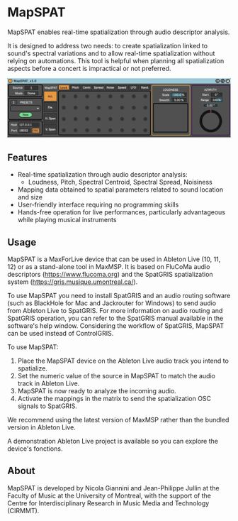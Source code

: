 # MapSPAT

MapSPAT enables real-time spatialization through audio descriptor analysis. 

It is designed to address two needs: to create spatialization linked to sound's spectral variations and to allow real-time spatialization without relying on automations. This tool is helpful when planning all spatialization aspects before a concert is impractical or not preferred.

![device](Docs/device.jpeg)

## Features

- Real-time spatialization through audio descriptor analysis:
  - Loudness, Pitch, Spectral Centroid, Spectral Spread, Noisiness
- Mapping data obtained to spatial parameters related to sound location and size
- User-friendly interface requiring no programming skills
- Hands-free operation for live performances, particularly advantageous while playing musical instruments

## Usage

MapSPAT is a MaxForLive device that can be used in Ableton Live (10, 11, 12) or as a stand-alone tool in MaxMSP. It is based on FluCoMa audio descriptors (https://www.flucoma.org) and the SpatGRIS spatialization system (https://gris.musique.umontreal.ca/).

To use MapSPAT you need to install SpatGRIS and an audio routing software (such as BlackHole for Mac and Jackrouter for Windows) to send audio from Ableton Live to SpatGRIS. For more information on audio routing and SpatGRIS operation, you can refer to the SpatGRIS manual available in the software's help window. Considering the workflow of SpatGRIS, MapSPAT can be used instead of ControlGRIS.

To use MapSPAT:

1. Place the MapSPAT device on the Ableton Live audio track you intend to spatialize.
2. Set the numeric value of the source in MapSPAT to match the audio track in Ableton Live.
3. MapSPAT is now ready to analyze the incoming audio.
4. Activate the mappings in the matrix to send the spatialization OSC signals to SpatGRIS.

We recommend using the latest version of MaxMSP rather than the bundled version in Ableton Live.

A demonstration Ableton Live project is available so you can explore the device's fonctions.

## About

MapSPAT is developed by Nicola Giannini and Jean-Philippe Jullin at the Faculty of Music at the University of Montreal, with the support of the Centre for Interdisciplinary Research in Music Media and Technology (CIRMMT).
